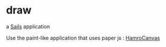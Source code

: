 # draw

a [Sails](http://sailsjs.org) application

Use the paint-like application that uses paper js : [HamroCanvas](http://hamrocanvas.blogspot.com/)
